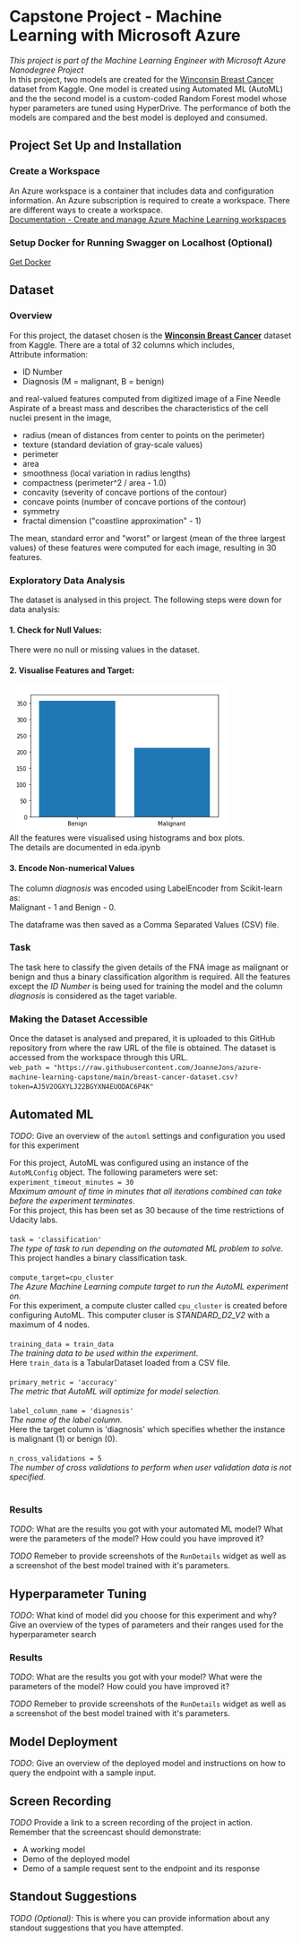 

# Capstone Project - Machine Learning with Microsoft Azure

*This project is part of the Machine Learning Engineer with Microsoft Azure Nanodegree Project*<br>
In this project, two models are created for the [Winconsin Breast Cancer](https://www.kaggle.com/uciml/breast-cancer-wisconsin-data) dataset from Kaggle. One model is created using Automated ML (AutoML) and the the second model is a custom-coded Random Forest model whose hyper parameters are tuned using HyperDrive. The performance of both the models are compared and the best model is deployed and consumed. 


## Project Set Up and Installation

### Create a Workspace
An Azure workspace is a container that includes data and configuration information. An Azure subscription is required to create a workspace. There are different ways to create a workspace.<br>
[Documentation - Create and manage Azure Machine Learning workspaces](https://docs.microsoft.com/en-us/azure/machine-learning/how-to-manage-workspace?tabs=python#connect-to-a-workspace)

### Setup Docker for Running Swagger on Localhost (Optional)
[Get Docker](https://docs.docker.com/get-docker/)

## Dataset

### Overview
For this project, the dataset chosen is the **[Winconsin Breast Cancer](https://www.kaggle.com/uciml/breast-cancer-wisconsin-data)** dataset from Kaggle. There are a total of 32 columns which includes,<br>
Attribute information:
<ul>
    <li>ID Number</li>
    <li>Diagnosis (M = malignant, B = benign)</li>
</ul>
and real-valued features computed from digitized image of a Fine Needle Aspirate of a breast mass and describes the characteristics of the cell nuclei present in the image,
<ul>
    <li>radius (mean of distances from center to points on the perimeter)</li>
    <li>texture (standard deviation of gray-scale values)</li>
    <li>perimeter</li>
    <li>area</li>
    <li>smoothness (local variation in radius lengths) </li>
    <li>compactness (perimeter^2 / area - 1.0) </li>
    <li>concavity (severity of concave portions of the contour) </li>
    <li>concave points (number of concave portions of the contour)</li>
    <li>symmetry</li>
    <li>fractal dimension ("coastline approximation" - 1)</li>
</ul>
The mean, standard error and "worst" or largest (mean of the three
largest values) of these features were computed for each image,
resulting in 30 features.

### Exploratory Data Analysis
The dataset is analysed in this project. The following steps were down for data analysis: <br>
#### 1. Check for Null Values: 
There were no null or missing values in the dataset. <br>
#### 2. Visualise Features and Target:<br>
![Malignant and Benign](./images/bandm.png)
<br>
All the features were visualised using histograms and box plots.<br>
The details are documented in eda.ipynb

#### 3. Encode Non-numerical Values
The column *diagnosis* was encoded using LabelEncoder from Scikit-learn as: <br>Malignant - 1 and Benign - 0. <br>

The dataframe was then saved as a Comma Separated Values (CSV) file.

### Task
The task here to classify the given details of the FNA image as malignant or benign and thus a binary classification algorithm is required. All the features except the *ID Number* is being used for training the model and the column *diagnosis* is considered as the taget variable. 

### Making the Dataset Accessible

Once the dataset is analysed and prepared, it is uploaded to this GitHub repository from where the raw URL of the file is obtained. The dataset is accessed from the workspace through this URL. <br>
`web_path = "https://raw.githubusercontent.com/JoanneJons/azure-machine-learning-capstone/main/breast-cancer-dataset.csv?token=AJ5V2OGXYLJ22BGYXN4EUODAC6P4K"`

## Automated ML
*TODO*: Give an overview of the `automl` settings and configuration you used for this experiment

For this project, AutoML was configured using an instance of the  `AutoMLConfig` object. The following parameters were set:<br>
`experiment_timeout_minutes = 30`<br>
*Maximum amount of time in minutes that all iterations combined can take before the experiment terminates.*<br>
For this project, this has been set as 30 because of the time restrictions of Udacity labs.<br><br>
`task = 'classification'`<br>
*The type of task to run depending on the automated ML problem to solve.*<br>
This project handles a binary classification task.<br><br>
`compute_target=cpu_cluster`<br>
*The Azure Machine Learning compute target to run the AutoML experiment on.*<br>For this experiment, a compute cluster called `cpu_cluster` is created before configuring AutoML. This computer cluser is *STANDARD_D2_V2* with a maximum of 4 nodes.<br><br>
`training_data = train_data`<br>
*The training data to be used within the experiment.*<br>Here `train_data` is a TabularDataset loaded from a CSV file.<br><br>
`primary_metric = 'accuracy'`<br>
*The metric that AutoML will optimize for model selection.*<br><br>
`label_column_name = 'diagnosis'`<br>
*The name of the label column.*<br>Here the target column is 'diagnosis' which specifies whether the instance is malignant (1) or benign (0).<br><br>
`n_cross_validations = 5`<br>
*The number of cross validations to perform when user validation data is not specified.*<br><br>

### Results
*TODO*: What are the results you got with your automated ML model? What were the parameters of the model? How could you have improved it?

*TODO* Remeber to provide screenshots of the `RunDetails` widget as well as a screenshot of the best model trained with it's parameters.

## Hyperparameter Tuning
*TODO*: What kind of model did you choose for this experiment and why? Give an overview of the types of parameters and their ranges used for the hyperparameter search


### Results
*TODO*: What are the results you got with your model? What were the parameters of the model? How could you have improved it?

*TODO* Remeber to provide screenshots of the `RunDetails` widget as well as a screenshot of the best model trained with it's parameters.

## Model Deployment
*TODO*: Give an overview of the deployed model and instructions on how to query the endpoint with a sample input.

## Screen Recording
*TODO* Provide a link to a screen recording of the project in action. Remember that the screencast should demonstrate:
- A working model
- Demo of the deployed  model
- Demo of a sample request sent to the endpoint and its response

## Standout Suggestions
*TODO (Optional):* This is where you can provide information about any standout suggestions that you have attempted.
